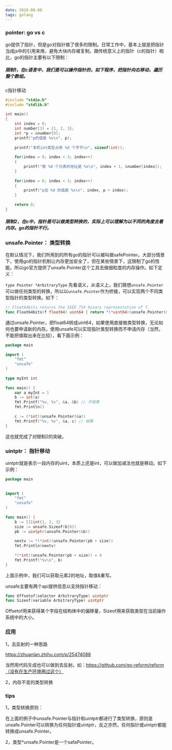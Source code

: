 ```yaml
---
date: 2018-08-08
tags: golang
---
```


### pointer: go vs c

go提供了指针，但是go对指针做了很多的限制。日常工作中，基本上就是把指针当成js中的引用来用，避免大块内存被复制。跟传统意义上的指针（c的指针）相比，go的指针主要有以下限制：

##### 限制1，在c语言中，我们是可以操作指针的，如下程序，把指针向右移动，遍历整个数组。

c指针移动

```c
#include "stdio.h" 
#include "stdlib.h" 
   
int main() 
{ 
    int index = 0; 
    int number[3] = {1, 2, 3};
    int *p = &number[0];
    printf("p的值是 %x\n", p);
   
    printf("本机int类型占用 %d 个字节\n", sizeof(int));
   
    for(index = 0; index < 3; index++) 
    { 
        printf("第 %d 个元素的地址是 %x\n", index + 1, &number[index]); 
    }
   
    for(index = 0; index < 3; index++) 
    { 
        printf("p加 %d 的值是 %x\n", index, p + index); 
    }
       
    return 0; 
}
```

##### 限制2，在c中，指针是可以做类型转换的，实际上可以理解为以不同的角度去看内存。go的指针不行。

### unsafe.Pointer： 类型转换

在默认情况下，我们所用到的所有go的指针可以被叫做safePointer。大部分情景下，使用go的指针机制让内存更加安全了，但在某些情景下，这限制了go的性能。所以go官方提供了unsafe.Pointer这个工具去做细粒度的内存操作。如下定义：

`type Pointer *ArbitraryType`
先看语义，从语义上，我们猜想`unsafe.Pointer`可以做任何类型的转换，所以以`unsafe.Pointer`作为桥接，可以实现两个不同类型指针的类型转换。如下：

```go
// Float64bits returns the IEEE 754 binary representation of f.
func Float64bits(f float64) uint64 { return *(*uint64)(unsafe.Pointer(&f)) }
```

通过unsafe.Pointer，把float64转成uint64，如果使用直接做类型转换，无论如何也要申请新的内存。使用unsafe可以实现指针类型转换而不申请内存（当然，不能把值取出来在比较），看下面示例：


```go
package main
 
import (
    "fmt"
    "unsafe"
)
 
type myInt int
 
func main() {
    var a myInt = 1
    b := int(a)
    fmt.Printf("%v, %v", &a, &b) // 不相等
    fmt.Println()
 
    c := (*int)(unsafe.Pointer(&a))
    fmt.Printf("%v, %v", &a, c) // 相等
}
```

这也就完成了对限制2的突破。

### uintptr： 指针移动

uintptr就是表示一段内存的uint，本质上还是int，可以做加减法也就是移动。如下示例：

```go
package main
 
 
import (
    "fmt"
    "unsafe"
)
 
func main() {
    b := [3]int{1, 2, 3}
    size := unsafe.Sizeof(b[0])
    pb := uintptr(unsafe.Pointer(&b))
 
    nextv := *(*int)(unsafe.Pointer(pb + size))
    fmt.Println(nextv)
 
    *(*int)(unsafe.Pointer(pb + size)) = 4
    fmt.Printf("%v\n", b)
}
```

上面示例中，我们可以获取元素2的地址，取值&重写。

unsafe主要有两个api提供信息以支持指针移动：

```go
func Offsetof(selector ArbitraryType) uintptr
func Sizeof(variable ArbitraryType) uintptr
```

Offsetof用来获得某个字段在结构体中的偏移量，Sizeof用来获取类型在当前操作系统中的大小。

### 应用

1，去反射的一种思路

https://zhuanlan.zhihu.com/p/25474088

当然用代码生成也可以做到去反射。如：https://github.com/go-reform/reform（没有在生产环境用过这个）

2，内存不变的类型转换

### tips

1，类型转换原则：

在上面的例子中unsafe.Pointer与指针和uintptr都进行了类型转换，原则是unsafe.Pointer可以转换为任何指针或uintptr，反之亦然，任何指针或uintptr都能转换成unsafe.Pointer。

2，类型*unsafe.Pointer是一个safaPointer。